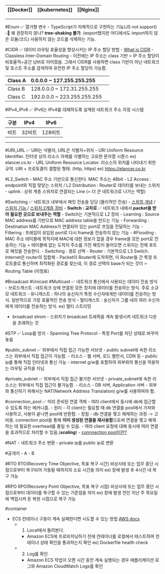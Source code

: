 
| [[Docker]] | [[kubernetes]] | [[Nginx]] |
| ------ | ---------- | ----- |

---

#Enum ✅ 열거형 변수
	- TypeScript가 자체적으로 구현하는 기능(JS not support)
	- 왜 권장하지 않나? **tree-shaking 불가**. (export했지만 어디에서도 import하지 않은 모듈/코드) 사용하지 않는 코드를 삭제하는 기능. 

#CIDR ✅ 데이터 라우팅 효율성을 향상시키는 IP 주소 할당 방법
	- [What is CIDR](https://aws.amazon.com/ko/what-is/cidr/)
	- Classless Inter-Domain Routing
	- 이전에는 IP 주소는 class 기반 > IP 주소 할당이 비효율적+공간 낭비로 이어졌음. 그래서 CIDR를 사용하면 class 기반이 아닌 네트워크 및 호스트 주소를 검색하여 유연한 IP 주소 할당이 가능함.

| Class A | 0.0.0.0 ~ 127.255.255.255 |  |
| ---- | :--- | ---- |
| Class B | 128.0.0.0 ~ 172.31.255.255 |  |
| Class C | 192.0.0.0 ~ 223.255.255.255 |  |

#IPv4_IPv6 ✅ IPv6는 IPv4를 대체하도록 설계된 네트워크 주소 지정 시스템

|  구분   | IPv4   | IPv6    |
| --- | ------ | ------- |
|   비트  | 32비트 | 128비트 |

---
#URI_URL ✅ URI는 식별자, URL은 식별자+위치
	- URI
		Uniform Resource Identifier. 인터넷 상의 리소스 자체를 식별하는 고유한 문자열 시퀀스
		ex) elancer.co.kr
	- URL
		Uniform Resource Locator. 리소스의 위치를 나타내기 위한 규약.
		URI + 프로토콜이 결합된 형태. (http, https)
		ex) https://elancer.co.kr

#L2_Switch
	- MAC 주소 기반으로 통신한다. MAC 주소는 48bit
	- L2 Access : endpoint와 직접 맞닿는 스위치 / L2 Distribution : Router로 데이터를 보내는 스위치
	- uplink : 상위 계층 스위치로 연결되는 Line (= 더 큰 네트워크로 나가는 역할)

#Switching ✅ 네트워크 내부에서 패킷 전송을 담당 (물리적인 전송)
	- [스위칭 개념](https://www.youtube.com/watch?v=oAbukpZbpTg) /  [스위치 기능 ](https://www.youtube.com/watch?v=jKCV6s6FKrg) /  [스위치:2계층 장비](https://catsbi.oopy.io/315731e3-1730-4690-ad8f-663e0af7621b)
	- **Switch : 교차로**  ✅ 네트워크 내에서 **packet을 받아 필요한 곳으로 보내주는 역할**
		- Switch는 기본적으로 L2 장비
		- Learning : Source MAC address를 기반으로 MAC address table을 만드는 기능
		- Forwarding : Destination MAC Address가 연결되어 있는 port로 프임을 전달하는 기능
		- Filtering : 프레임이 유입된 port로 다시 frame을 전송하지 않는 기능
		- #Flooding : MAC 주소 테이블에 목적지에 MAC에 대한 정보가 없을 경우 frame을 모든 port로 전송하는 기능 = 테이블에 없는 도착지 주소를 가진 패킷이 들어오면 스위치는 전체 포트로 패킷을 전송한다.
	- Switching : 경로 선택
	- Router : 기본적으로 L3 Switch. Internet은 router의 집합체
	- Packet이 Router에 도착하면, 이 Router들 간 특정 프로토콜로 통신하며 최적화된 경로를 찾는데, 이 경로 선택의 base가 되는 것이 ⭐️ Routing Table (이정표)

#Broadcast #Unicast #Multicast ✅ 네트워크 통신에서 사용되는 데이터 전송 방식
	- 브로드캐스트 : 네트워크 상에 연결된 모든 장치에 데이터를 전송하는 방식. 주로 소규모 네트워크
	- 유니캐스트 : 하나의 송신자가 특정 수신자에게만 데이터를 전송하는 방식. 일반적으로 가장 효율적인 전송 방식
	- 멀티캐스트 : 송신자가 그룹 내의 여러 수신자에게 데이터를 전송하는 방식. ex) 멀티 스트리밍

- broadcast strom - 스위치가 broadcast 트래픽을 계속 발생시켜 네트워크 다운을 초래하는 것

#STP ✅ Loop를 방지
	- Spanning Tree Protocol 
	- 특정 Port를 차단 상태로 바꾸어 놓음

#public_subnet ✅ 외부에서 직접 접근 가능한 서브넷
	- public subnet에 속한 리소스는 외부에서 직접 접근이 가능함. 
	- 리소스 - 웹 서버, 로드 밸런서, CDN 등
	- public ip를 통해 직접 인터넷과 통신 가능
	- internet g/w를 포함하여 외부와의 통신을 허용하는 라우팅 규칙을 지님

#private_subnet ✅ 외부에서 직접 접근 불가한 서브넷
	- private_subnet에 속한 리소스는 외부에서 직접 접근이 불가능함.
	- 리소스 - DB 서버, Application 서버
	- 외부와 통신하기 위해서는 NAT(Network Address Translation) g/w를 사용하여야 함.

#connection_pool ✅ 미리 준비된 연결 객체
	- 여러 client에서 동시에 db에 접근할 수 있도록 하는 메커니즘. 
	- 원리 - 각 client는 필요할 때 db 연결을 pool에서 가져와 사용하고, 사용이 끝나면 pool에 반환함.
	- 장점 
		- db 연결을 맺고 해제하는 과정 -> 고 비용. connection pool을 통해 **이미 생성된 연결을 재사용함**으로써 연결을 맺고 해제하는 데 필요한 overhead를 줄일 수 있음. 
		- 여러 client 요청에 대해 동시에 여러 연결을 효과적으로 처리할 수 있음.(***scaling***)
	- [connnection pool이란?](https://shuu.tistory.com/130)

#NAT
	- 네트워크 주소 변환
	- private ip를 public ip로 변환

#공개키
	- A
	- B

#RTO
	RTO(Recovery Time Objective, 목표 복구 시간)
	비상사태 또는 업무 중단 시점으로부터 복구되어 가동될 때까지의 소요 시간을 의미
	ex) 장애 발생 후 4시간 내 복구 가능

#RPO
	RPO(Recovery Point Objective, 목표 복구 시점)
	비상사태 또는 업무 중단 시점으로부터 데이터를 복구할 수 있는 기준점을 의미
	ex) 장애 발생 전인 지난 주 목요일에 백업시켜 둔 복원 시점으로 복구 가능

#container
- ECS 컨테이너 구동이 계속 실패한다면 시도할 수 있는 방법 [AWS docs](https://repost.aws/ko/knowledge-center/ecs-task-container-health-check-failures)
	- 1. Local에서 돌려본다.
		- Amazon ECS에 프로비저닝하기 전에 컨테이너를 로컬에서 테스트하여 컨테이너 상태 확인을 통과하는지 확인 ex) Dockerfile health check
	- 2. Log를 확인
		- Amazon ECS 작업이 오랜 시간 동안 계속 실행되는 경우 애플리케이션 로그와 Amazon CloudWatch Logs를 확인
